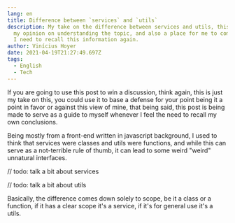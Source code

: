 ```yaml
---
lang: en
title: Difference between `services` and `utils`
description: My take on the difference between services and utils, this is just
  my opinion on understanding the topic, and also a place for me to come back as
  I need to recall this information again.
author: Vinícius Hoyer
date: 2021-04-19T21:27:49.697Z
tags:
  - English
  - Tech
---
```

If you are going to use this post to win a discussion, think again, this is just my take on this, you could use it to base a defense for your point being it a point in favor or against this view of mine, that being said, this post is being made to serve as a guide to myself whenever I feel the need to recall my own conclusions.

Being mostly from a front-end written in javascript background, I used to think that services were classes and utils were functions, and while this can serve as a not-terrible rule of thumb, it can lead to some weird "weird" unnatural interfaces.

// todo: talk a bit about services

// todo: talk a bit about utils

Basically, the difference comes down solely to scope, be it a class or a function, if it has a clear scope it's a service, if it's for general use it's a utils.